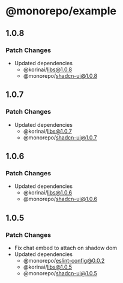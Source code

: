 # @monorepo/example

## 1.0.8

### Patch Changes

- Updated dependencies
  - @korinai/libs@1.0.8
  - @monorepo/shadcn-ui@1.0.8

## 1.0.7

### Patch Changes

- Updated dependencies
  - @korinai/libs@1.0.7
  - @monorepo/shadcn-ui@1.0.7

## 1.0.6

### Patch Changes

- Updated dependencies
  - @korinai/libs@1.0.6
  - @monorepo/shadcn-ui@1.0.6

## 1.0.5

### Patch Changes

- Fix chat embed to attach on shadow dom
- Updated dependencies
  - @monorepo/eslint-config@0.0.2
  - @korinai/libs@1.0.5
  - @monorepo/shadcn-ui@1.0.5
